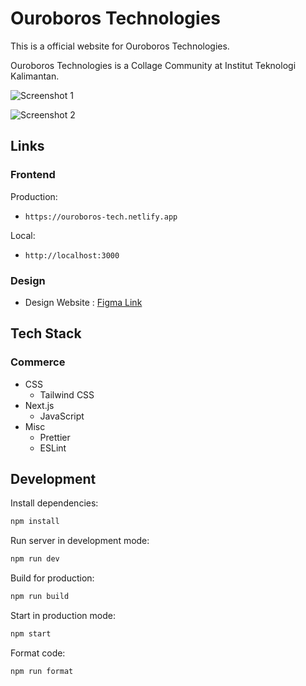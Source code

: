 # Ouroboros Technologies

This is a official website for Ouroboros Technologies.

Ouroboros Technologies is a Collage Community at Institut Teknologi Kalimantan.

![Screenshot 1]()

![Screenshot 2]()

## Links

### Frontend

Production:

- `https://ouroboros-tech.netlify.app`

Local:

- `http://localhost:3000`

### Design

- Design Website : [Figma Link]()

## Tech Stack

### Commerce

- CSS
  - Tailwind CSS
- Next.js
  - JavaScript
- Misc
  - Prettier
  - ESLint

## Development

Install dependencies:

```sh
npm install
```

Run server in development mode:

```sh
npm run dev
```

Build for production:

```sh
npm run build
```

Start in production mode:

```sh
npm start
```

Format code:

```sh
npm run format
```
